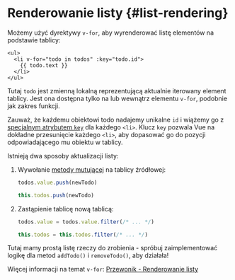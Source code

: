 # Renderowanie listy {#list-rendering}

Możemy użyć dyrektywy `v-for`, aby wyrenderować listę elementów na podstawie tablicy:

```vue-html
<ul>
  <li v-for="todo in todos" :key="todo.id">
    {{ todo.text }}
  </li>
</ul>
```

Tutaj `todo` jest zmienną lokalną reprezentującą aktualnie iterowany element tablicy. Jest ona dostępna tylko na lub wewnątrz elementu `v-for`, podobnie jak zakres funkcji.

Zauważ, że każdemu obiektowi todo nadajemy unikalne `id` i wiążemy go z <a target="_blank" href="/api/built-in-special-attributes.html#key">specjalnym atrybutem `key`</a> dla każdego `<li>`. Klucz `key` pozwala Vue na dokładne przesunięcie każdego `<li>`, aby dopasować go do pozycji odpowiadającego mu obiektu w tablicy.

Istnieją dwa sposoby aktualizacji listy:

1. Wywołanie [metody mutującej](https://stackoverflow.com/questions/9009879/which-javascript-array-functions-are-mutating) na tablicy źródłowej:

   <div class="composition-api">

   ```js
   todos.value.push(newTodo)
   ```

     </div>
     <div class="options-api">

   ```js
   this.todos.push(newTodo)
   ```

   </div>

2. Zastąpienie tablicę nową tablicą:

   <div class="composition-api">

   ```js
   todos.value = todos.value.filter(/* ... */)
   ```

     </div>
     <div class="options-api">

   ```js
   this.todos = this.todos.filter(/* ... */)
   ```

   </div>

Tutaj mamy prostą listę rzeczy do zrobienia - spróbuj zaimplementować logikę dla metod `addTodo()` i `removeTodo()`, aby działała!

Więcej informacji na temat `v-for`: <a target="_blank" href="/guide/essentials/list.html">Przewonik - Renderowanie listy</a>
